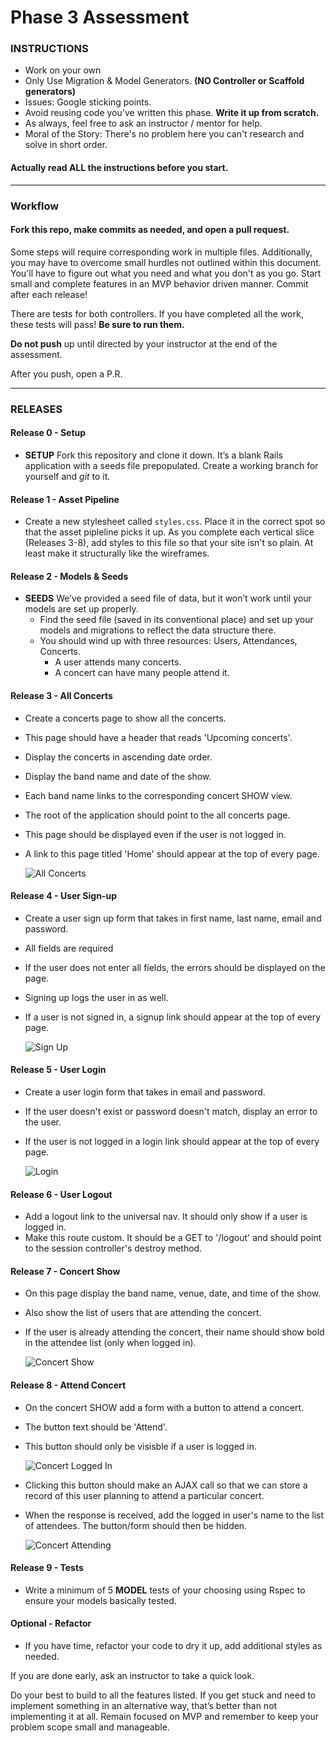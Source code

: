 # Phase 3 Assessment

### INSTRUCTIONS

  - Work on your own
  - Only Use Migration & Model Generators. __(NO Controller or Scaffold generators)__
  - Issues: Google sticking points.
  - Avoid reusing code you've written this phase. __Write it up from scratch.__
  - As always, feel free to ask an instructor / mentor for help.
  - Moral of the Story: There's no problem here you can't research and solve in short order.

#### Actually read __ALL__ the instructions before you start.

-----

### Workflow

#### Fork this repo, make commits as needed, and open a pull request.

Some steps will require corresponding work in multiple files.  Additionally, you may have to overcome small hurdles not outlined within this document. You'll have to figure out what you need and what you don't as you go. Start small and complete features in an MVP behavior driven manner.  Commit after each release!

There are tests for both controllers.  If you have completed all the work, these tests will pass!  **Be sure to run them.**

**Do not push** up until directed by your instructor at the end of the assessment.

After you push, open a P.R.

----

### RELEASES

#### Release 0 - Setup
- **SETUP** Fork this repository and clone it down. It’s a blank Rails application with a seeds file prepopulated. Create a working branch for yourself and _git_ to it.

#### Release 1 - Asset Pipeline
  - Create a new stylesheet called `styles.css`. Place it in the correct spot so that the asset pipleline picks it up. As you complete each vertical slice (Releases 3-8), add styles to this file so that your site isn't so plain.  At least make it structurally like the wireframes.

#### Release 2 - Models & Seeds
- **SEEDS** We’ve provided a seed file of data, but it won’t work until your models are set up properly.
  - Find the seed file (saved in its conventional place) and set up your models and migrations to reflect the data structure there.
  - You should wind up with three resources: Users, Attendances, Concerts.
    - A user attends many concerts.
    - A concert can have many people attend it.

#### Release 3 - All Concerts
  - Create a concerts page to show all the concerts.
  - This page should have a header that reads 'Upcoming concerts'.
  - Display the concerts in ascending date order.
  - Display the band name and date of the show.
  - Each band name links to the corresponding concert SHOW view.
  - The root of the application should point to the all concerts page.
  - This page should be displayed even if the user is not logged in.
  - A link to this page titled 'Home' should appear at the top of every page.

    ![All Concerts](./readme_resources/concerts.png)

#### Release 4 - User Sign-up

  - Create a user sign up form that takes in first name, last name, email and password.
  - All fields are required
  - If the user does not enter all fields, the errors should be displayed on the page.
  - Signing up logs the user in as well.
  - If a user is not signed in, a signup link should appear at the top of every page.

    ![Sign Up](./readme_resources/sign_up.png)

#### Release 5 - User Login

  - Create a user login form that takes in email and password.
  - If the user doesn't exist or password doesn't match, display an error to the user.
  - If the user is not logged in a login link should appear at the top of every page.

    ![Login](./readme_resources/login.png)

#### Release 6 - User Logout

  - Add a logout link to the universal nav.  It should only show if a user is logged in.
  - Make this route custom.  It should be a GET to '/logout' and should point to the session controller's destroy method.

#### Release 7 - Concert Show
  - On this page display the band name, venue, date, and time of the show.
  - Also show the list of users that are attending the concert.
  - If the user is already attending the concert, their name should show bold in the attendee list (only when logged in).

    ![Concert Show](./readme_resources/concert_show.png)

#### Release 8 - Attend Concert
  - On the concert SHOW add a form with a button to attend a concert.
  - The button text should be 'Attend'.
  - This button should only be visisble if a user is logged in.

    ![Concert Logged In](./readme_resources/concert_show_logged_in.png)

  - Clicking this button should make an AJAX call so that we can store a record of this user planning to attend a particular concert.
  - When the response is received, add the logged in user's name to the list of attendees. The button/form should then be hidden.

    ![Concert Attending](./readme_resources/concert_attending.png)

#### Release 9 - Tests
  - Write a minimum of 5 **MODEL** tests of your choosing using Rspec to ensure your models basically tested.

#### Optional - Refactor
  - If you have time, refactor your code to dry it up, add additional styles as needed.

If you are done early, ask an instructor to take a quick look.

Do your best to build to all the features listed. If you get stuck and need to implement something in an alternative way, that’s better than not implementing it at all. Remain focused on MVP and remember to keep your problem scope small and manageable.
